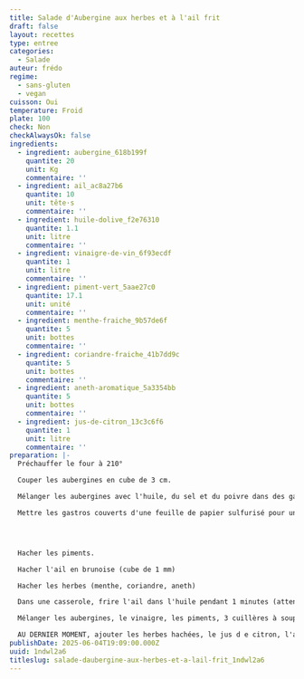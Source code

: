 ```yaml
---
title: Salade d'Aubergine aux herbes et à l'ail frit
draft: false
layout: recettes
type: entree
categories:
  - Salade
auteur: frédo
regime:
  - sans-gluten
  - vegan
cuisson: Oui
temperature: Froid
plate: 100
check: Non
checkAlwaysOk: false
ingredients:
  - ingredient: aubergine_618b199f
    quantite: 20
    unit: Kg
    commentaire: ''
  - ingredient: ail_ac8a27b6
    quantite: 10
    unit: tête·s
    commentaire: ''
  - ingredient: huile-dolive_f2e76310
    quantite: 1.1
    unit: litre
    commentaire: ''
  - ingredient: vinaigre-de-vin_6f93ecdf
    quantite: 1
    unit: litre
    commentaire: ''
  - ingredient: piment-vert_5aae27c0
    quantite: 17.1
    unit: unité
    commentaire: ''
  - ingredient: menthe-fraiche_9b57de6f
    quantite: 5
    unit: bottes
    commentaire: ''
  - ingredient: coriandre-fraiche_41b7dd9c
    quantite: 5
    unit: bottes
    commentaire: ''
  - ingredient: aneth-aromatique_5a3354bb
    quantite: 5
    unit: bottes
    commentaire: ''
  - ingredient: jus-de-citron_13c3c6f6
    quantite: 1
    unit: litre
    commentaire: ''
preparation: |-
  Préchauffer le four à 210°

  Couper les aubergines en cube de 3 cm.

  Mélanger les aubergines avec l'huile, du sel et du poivre dans des gastros.

  Mettre les gastros couverts d'une feuille de papier sulfurisé pour une durée de 35 minutes.




  Hacher les piments.

  Hacher l'ail en brunoise (cube de 1 mm)

  Hacher les herbes (menthe, coriandre, aneth)

  Dans une casserole, frire l'ail dans l'huile pendant 1 minutes (attention de ne pas faire cuire l'ail trop longtemps car il deviendrait amer. verser le tout dans un chinois en prenant soin de récupérer l'huile de friture qui sera aussi utilisée par la suite.

  Mélanger les aubergines, le vinaigre, les piments, 3 cuillères à soupe d'huile de friture.

  AU DERNIER MOMENT, ajouter les herbes hachées, le jus d e citron, l'ail frit.
publishDate: 2025-06-04T19:09:00.000Z
uuid: 1ndwl2a6
titleslug: salade-daubergine-aux-herbes-et-a-lail-frit_1ndwl2a6
---
```


